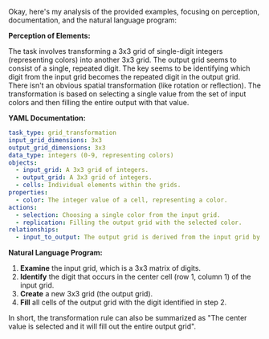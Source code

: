 Okay, here's my analysis of the provided examples, focusing on perception, documentation, and the natural language program:

**Perception of Elements:**

The task involves transforming a 3x3 grid of single-digit integers (representing colors) into another 3x3 grid. The output grid seems to consist of a single, repeated digit. The key seems to be identifying which digit from the input grid becomes the repeated digit in the output grid. There isn't an obvious spatial transformation (like rotation or reflection). The transformation is based on selecting a single value from the set of input colors and then filling the entire output with that value.

**YAML Documentation:**


```yaml
task_type: grid_transformation
input_grid_dimensions: 3x3
output_grid_dimensions: 3x3
data_type: integers (0-9, representing colors)
objects:
  - input_grid: A 3x3 grid of integers.
  - output_grid: A 3x3 grid of integers.
  - cells: Individual elements within the grids.
properties:
  - color: The integer value of a cell, representing a color.
actions:
  - selection: Choosing a single color from the input grid.
  - replication: Filling the output grid with the selected color.
relationships:
  - input_to_output: The output grid is derived from the input grid by selecting one color and replicating it.
```


**Natural Language Program:**

1.  **Examine** the input grid, which is a 3x3 matrix of digits.
2.  **Identify** the digit that occurs in the center cell (row 1, column 1) of the input grid.
3.  **Create** a new 3x3 grid (the output grid).
4.  **Fill** all cells of the output grid with the digit identified in step 2.

In short, the transformation rule can also be summarized as "The center value is selected and it will fill out the entire output grid".
